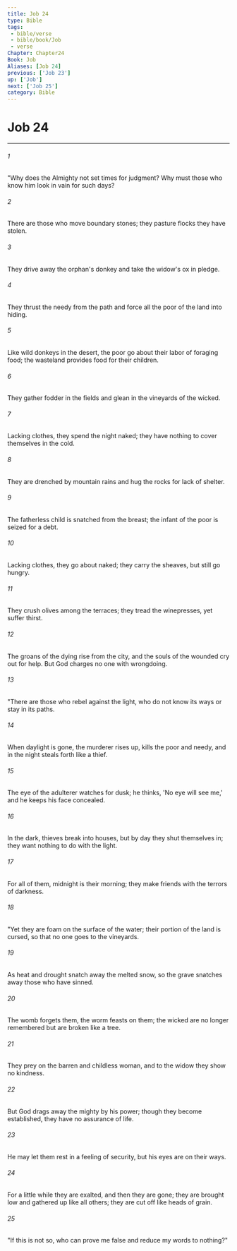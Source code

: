 ```yaml
---
title: Job 24
type: Bible
tags:
 - bible/verse
 - bible/book/Job
 - verse
Chapter: Chapter24
Book: Job
Aliases: [Job 24]
previous: ['Job 23']
up: ['Job']
next: ['Job 25']
category: Bible
---
```

# Job 24

***


###### 1 
"Why does the Almighty not set times for judgment? Why must those who know him look in vain for such days? 

###### 2 
There are those who move boundary stones; they pasture flocks they have stolen. 

###### 3 
They drive away the orphan's donkey and take the widow's ox in pledge. 

###### 4 
They thrust the needy from the path and force all the poor of the land into hiding. 

###### 5 
Like wild donkeys in the desert, the poor go about their labor of foraging food; the wasteland provides food for their children. 

###### 6 
They gather fodder in the fields and glean in the vineyards of the wicked. 

###### 7 
Lacking clothes, they spend the night naked; they have nothing to cover themselves in the cold. 

###### 8 
They are drenched by mountain rains and hug the rocks for lack of shelter. 

###### 9 
The fatherless child is snatched from the breast; the infant of the poor is seized for a debt. 

###### 10 
Lacking clothes, they go about naked; they carry the sheaves, but still go hungry. 

###### 11 
They crush olives among the terraces; they tread the winepresses, yet suffer thirst. 

###### 12 
The groans of the dying rise from the city, and the souls of the wounded cry out for help. But God charges no one with wrongdoing. 

###### 13 
"There are those who rebel against the light, who do not know its ways or stay in its paths. 

###### 14 
When daylight is gone, the murderer rises up, kills the poor and needy, and in the night steals forth like a thief. 

###### 15 
The eye of the adulterer watches for dusk; he thinks, 'No eye will see me,' and he keeps his face concealed. 

###### 16 
In the dark, thieves break into houses, but by day they shut themselves in; they want nothing to do with the light. 

###### 17 
For all of them, midnight is their morning; they make friends with the terrors of darkness. 

###### 18 
"Yet they are foam on the surface of the water; their portion of the land is cursed, so that no one goes to the vineyards. 

###### 19 
As heat and drought snatch away the melted snow, so the grave snatches away those who have sinned. 

###### 20 
The womb forgets them, the worm feasts on them; the wicked are no longer remembered but are broken like a tree. 

###### 21 
They prey on the barren and childless woman, and to the widow they show no kindness. 

###### 22 
But God drags away the mighty by his power; though they become established, they have no assurance of life. 

###### 23 
He may let them rest in a feeling of security, but his eyes are on their ways. 

###### 24 
For a little while they are exalted, and then they are gone; they are brought low and gathered up like all others; they are cut off like heads of grain. 

###### 25 
"If this is not so, who can prove me false and reduce my words to nothing?" 
